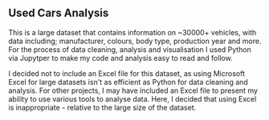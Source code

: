 ## Used Cars Analysis
This is a large dataset that contains information on ~30000+ vehicles, with data including; manufacturer, colours, body type, production year and more.
For the process of data cleaning, analysis and visualisation I used Python via Jupytper to make my code and analysis easy to read and follow. 

I decided not to include an Excel file for this dataset, as using Microsoft Excel for large datasets isn't as efficient as Python for data cleaning and analysis.
For other projects, I may have included an Excel file to present my ability to use various tools to analyse data. Here, I decided that using Excel is inappropriate - relative to the large size of the dataset.
